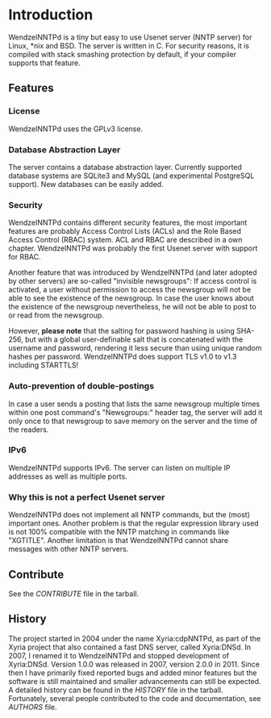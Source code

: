 # Introduction

WendzelNNTPd is a tiny but easy to use Usenet server (NNTP server) for
Linux, \*nix and BSD. The server is written in C. For security reasons,
it is compiled with stack smashing protection by default, if your
compiler supports that feature.

## Features

### License

WendzelNNTPd uses the GPLv3 license.

### Database Abstraction Layer

The server contains a database abstraction layer. Currently supported
database systems are SQLite3 and MySQL (and experimental PostgreSQL
support). New databases can be easily added.

### Security

WendzelNNTPd contains different security features, the most important
features are probably Access Control Lists (ACLs) and the Role Based
Access Control (RBAC) system. ACL and RBAC are described in a own
chapter. WendzelNNTPd was probably the first Usenet server with support
for RBAC.

Another feature that was introduced by WendzelNNTPd (and later adopted
by other servers) are so-called "invisible newsgroups": If access
control is activated, a user without permission to access the newsgroup
will not be able to see the existence of the newsgroup. In case the user
knows about the existence of the newsgroup nevertheless, he will not be
able to post to or read from the newsgroup.

However, **please note** that the salting for password hashing is using
SHA-256, but with a global user-definable salt that is concatenated with
the username and password, rendering it less secure than using unique
random hashes per password. WendzelNNTPd does support TLS v1.0 to v1.3
including STARTTLS!

### Auto-prevention of double-postings

In case a user sends a posting that lists the same newsgroup multiple
times within one post command's "Newsgroups:" header tag, the server
will add it only once to that newsgroup to save memory on the server and
the time of the readers.

### IPv6

WendzelNNTPd supports IPv6. The server can listen on multiple IP
addresses as well as multiple ports.

### Why this is not a perfect Usenet server

WendzelNNTPd does not implement all NNTP commands, but the (most)
important ones. Another problem is that the regular expression library
used is not 100% compatible with the NNTP matching in commands like
"XGTITLE". Another limitation is that WendzelNNTPd cannot share messages
with other NNTP servers.

## Contribute

See the *CONTRIBUTE* file in the tarball.

## History

The project started in 2004 under the name Xyria:cdpNNTPd, as part of
the Xyria project that also contained a fast DNS server, called
Xyria:DNSd. In 2007, I renamed it to WendzelNNTPd and stopped
development of Xyria:DNSd. Version 1.0.0 was released in 2007, version
2.0.0 in 2011. Since then I have primarily fixed reported bugs and added
minor features but the software is still maintained and smaller
advancements can still be expected. A detailed history can be found in
the *HISTORY* file in the tarball. Fortunately, several people
contributed to the code and documentation, see *AUTHORS* file.
